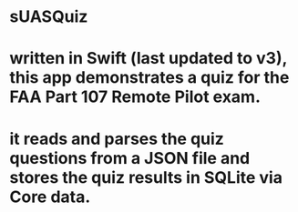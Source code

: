 # sUASQuiz
#
# written in Swift (last updated to v3), this app demonstrates a quiz for the FAA Part 107 Remote Pilot exam.
# it reads and parses the quiz questions from a JSON file and stores the quiz results in SQLite via Core data.
#
